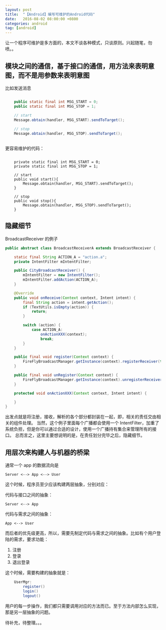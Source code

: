 ```yaml
---
layout: post
title:  "【Android】编写可维护的Android代码"
date:   2016-08-02 08:00:00 +0800
categories: android
tag: [android]
---
```


让一个程序可维护是多方面的，本文不谈各种模式，只谈原则。兴起随笔，勿喷。。

## 模块之间的通信，基于接口的通信，用方法来表明意图，而不是用参数来表明意图

比如发送消息

```java

    public static final int MSG_START = 0;
    public static final int MSG_STOP = 1;

    // start
    Message.obtain(handler, MSG_START).sendToTarget();
    
    // stop
    Message.obtain(handler, MSG_STOP).sendToTarget();
    
```
   
更容易维护的代码：

```

    private static final int MSG_START = 0;
    private static final int MSG_STOP = 1;

    // start
    public void start(){
        Message.obtain(handler, MSG_START).sendToTarget();
    }
    
    // stop
    public void stop(){
        Message.obtain(handler, MSG_STOP).sendToTarget();
    }

```

## 隐藏细节

BroadcastReceiver 的例子

```java
public abstract class BroadcastReceiverA extends BroadcastReceiver {

    static final String ACTION_A = "action.a";
    private IntentFilter mIntentFilter;

    public CityBroadcastReceiver() {
        mIntentFilter = new IntentFilter();
        mIntentFilter.addAction(ACTION_A);
    }

    @Override
    public void onReceive(Context context, Intent intent) {
        final String action = intent.getAction();
        if (TextUtils.isEmpty(action)) {
            return;
        }

        switch (action) {
            case ACTION_A:
                onActionXXX(context);
                break;
        }
    }

    public final void register(Context context) {
        FireFlyBroadcastManager.getInstance(context).registerReceiver(this, mIntentFilter);
    }

    public final void unRegister(Context context) {
        FireFlyBroadcastManager.getInstance(context).unregisterReceiver(this);
    }

    protected void onActionXXX(Context context, Intent intent) {

    }
}
```

出发点就是将注册，接收，解析的各个部分都封装在一起，即，相关的责任交由相关的组件处理。
当然，这个例子里面每个广播都会使用一个 IntentFilter，加重了系统负担，但是你可以通过合适的设计，使用一个广播持有集合来管理所有的接口。
总而言之，这里主要想说明的是，在责任划分完毕之后，隐藏细节。
    
## 用层次来构建人与机器的桥梁

通常一个 app 的数据流向是

    Server <--> App <--> User

这个时候，程序员至少应该构建两层抽象，分别对应：

代码与接口之间的抽象：

    Server <--> App 
    
代码与需求之间的抽象：

    App <--> User

而后者的优先级更高，所以，需要先制定代码与需求之间的抽象。比如有个用户登陆的需求，要求功能：

1. 注册
2. 登录
3. 退出登录

这个时候，需要构建的抽象就是：

```java
    UserMgr:
        register()
        login()
        logout()
```
用户的每一步操作，我们都只需要调用对应的方法而已。至于方法内部怎么实现，那是另一层抽象的问题。


待补充，待整理。。。


